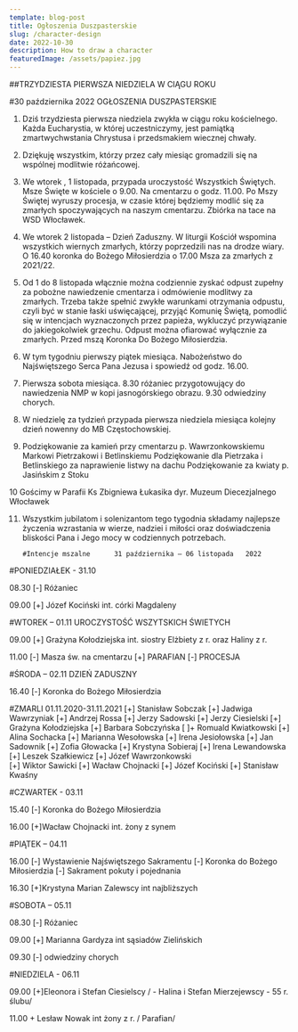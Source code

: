 ```yaml
---
template: blog-post
title: Ogłoszenia Duszpasterskie
slug: /character-design
date: 2022-10-30
description: How to draw a character
featuredImage: /assets/papiez.jpg
---
```




##TRZYDZIESTA PIERWSZA NIEDZIELA W CIĄGU ROKU        

#30 października 2022 OGŁOSZENIA DUSZPASTERSKIE

1. Dziś trzydziesta pierwsza niedziela zwykła w ciągu roku kościelnego. Każda Eucharystia, w której uczestniczymy, jest pamiątką zmartwychwstania Chrystusa i przedsmakiem wiecznej chwały. 

2. Dziękuję wszystkim, którzy przez cały miesiąc gromadzili się na wspólnej modlitwie różańcowej. 

3. We wtorek , 1 listopada, przypada uroczystość Wszystkich Świętych.  Msze Święte w kościele o 9.00.  Na  cmentarzu o godz. 11.00. Po Mszy Świętej wyruszy procesja, w czasie której będziemy modlić się za zmarłych spoczywających na naszym cmentarzu. Zbiórka na tace na WSD Włocławek.

4. We wtorek 2 listopada – Dzień Zaduszny. W liturgii Kościół wspomina wszystkich wiernych zmarłych, którzy poprzedzili nas na drodze wiary. O 16.40 koronka do Bożego Miłosierdzia o 17.00 Msza za zmarłych z 2021/22.

5. Od 1 do 8 listopada włącznie można codziennie zyskać odpust zupełny za pobożne nawiedzenie cmentarza i odmówienie modlitwy za zmarłych. Trzeba także spełnić zwykłe warunkami otrzymania odpustu, czyli być w stanie łaski uświęcającej, przyjąć Komunię Świętą, pomodlić się w intencjach wyznaczonych przez papieża, wykluczyć przywiązanie do jakiegokolwiek grzechu. Odpust można ofiarować wyłącznie za zmarłych. Przed mszą Koronka Do Bożego Miłosierdzia.

6. W tym tygodniu pierwszy piątek miesiąca. Nabożeństwo do Najświętszego Serca Pana Jezusa i spowiedź od godz. 16.00.

7. Pierwsza sobota miesiąca. 8.30 różaniec przygotowujący do nawiedzenia NMP w kopi jasnogórskiego obrazu. 9.30 odwiedziny chorych.

8. W niedzielę za tydzień przypada pierwsza niedziela miesiąca kolejny dzień nowenny do MB Częstochowskiej. 

9. Podziękowanie za kamień przy cmentarzu p. Wawrzonkowskiemu Markowi Pietrzakowi i Betlinskiemu   Podziękowanie dla  Pietrzaka i Betlinskiego za naprawienie listwy na dachu Podziękowanie za kwiaty p. Jasińskim z Stoku 

10 Gościmy w Parafii Ks Zbigniewa Łukasika dyr. Muzeum Diecezjalnego Włocławek

11. Wszystkim jubilatom i solenizantom tego tygodnia składamy najlepsze życzenia wzrastania w wierze, nadziei i miłości oraz doświadczenia bliskości Pana i Jego mocy w codziennych potrzebach. 

     	#Intencje mszalne      31 października – 06 listopada   2022


#PONIEDZIAŁEK  - 31.10

08.30 [-] Różaniec 

09.00 [+] Józef Kociński int. córki Magdaleny

#WTOREK – 01.11 UROCZYSTOŚĆ WSZYTSKICH ŚWIETYCH

09.00 [+] Grażyna Kołodziejska int. siostry Elżbiety z r. oraz Haliny z r.

11.00  [-] Masza św. na cmentarzu [+] PARAFIAN  [-] PROCESJA 

#ŚRODA – 02.11  DZIEŃ ZADUSZNY

16.40 [-] Koronka do Bożego Miłosierdzia

 #ZMARLI 01.11.2020-31.11.2021
[+] Stanisław Sobczak  [+] Jadwiga Wawrzyniak [+] Andrzej Rossa  [+] Jerzy Sadowski 
[+] Jerzy Ciesielski [+] Grażyna Kołodziejska [+] Barbara Sobczyńska
[ ]+ Romuald Kwiatkowski [+] Alina Sochacka [+] Marianna Wesołowska 
[+] Irena Jesiołowska [+] Jan Sadownik [+] Zofia Głowacka [+] Krystyna Sobieraj
[+] Irena Lewandowska [+] Leszek Szałkiewicz [+] Józef Wawrzonkowski                            
[+] Wiktor Sawicki [+] Wacław Chojnacki [+] Józef Kociński [+] Stanisław Kwaśny

#CZWARTEK -  03.11 

15.40 [-] Koronka do Bożego Miłosierdzia

16.00 [+]Wacław Chojnacki int. żony z synem

#PIĄTEK – 04.11

16.00 [-] Wystawienie Najświętszego Sakramentu [-] Koronka do Bożego Miłosierdzia                         [-] Sakrament pokuty i pojednania

16.30 [+]Krystyna Marian Zalewscy int najbliższych

#SOBOTA – 05.11

08.30 [-] Różaniec

09.00 [+]  Marianna Gardyza int sąsiadów Zielińskich 

09.30 [-] odwiedziny chorych
  
#NIEDZIELA - 06.11

09.00 [+]Eleonora i Stefan Ciesielscy
/ - Halina i Stefan Mierzejewscy - 55 r. ślubu/

11.00 + Lesław Nowak int żony z r. / Parafian/